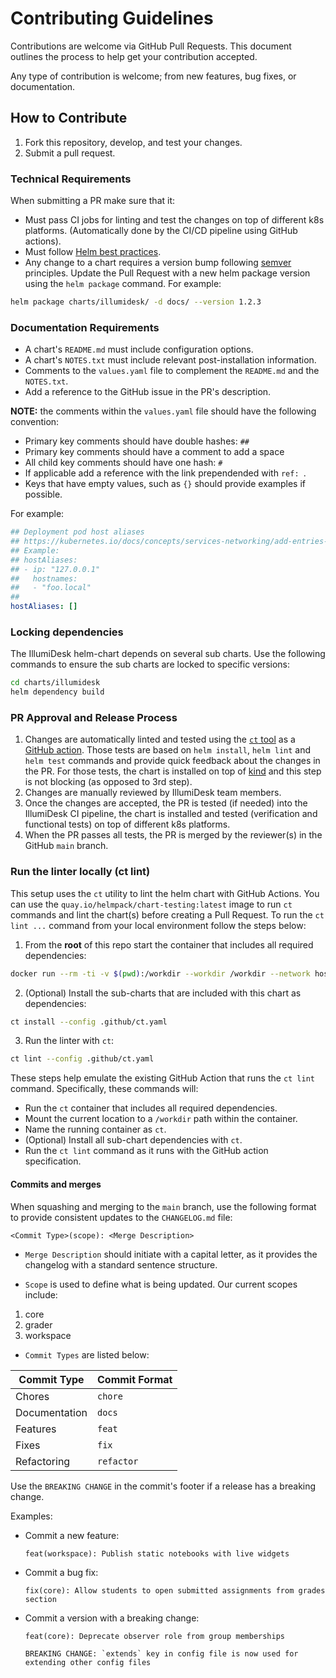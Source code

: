 # Contributing Guidelines

Contributions are welcome via GitHub Pull Requests. This document outlines the process to help get your contribution accepted.

Any type of contribution is welcome; from new features, bug fixes, or documentation.

## How to Contribute

1. Fork this repository, develop, and test your changes.
2. Submit a pull request.

### Technical Requirements

When submitting a PR make sure that it:

- Must pass CI jobs for linting and test the changes on top of different k8s platforms. (Automatically done by the CI/CD pipeline using GitHub actions).
- Must follow [Helm best practices](https://helm.sh/docs/chart_best_practices/).
- Any change to a chart requires a version bump following [semver](https://semver.org/) principles. Update the Pull Request with a new helm package version using the `helm package` command. For example:

```bash
helm package charts/illumidesk/ -d docs/ --version 1.2.3
```

### Documentation Requirements

- A chart's `README.md` must include configuration options.
- A chart's `NOTES.txt` must include relevant post-installation information.
- Comments to the `values.yaml` file to complement the `README.md` and the `NOTES.txt`.
- Add a reference to the GitHub issue in the PR's description.

**NOTE:** the comments within the `values.yaml` file should have the following convention:

- Primary key comments should have double hashes: `##`
- Primary key comments should have a comment to add a space
- All child key comments should have one hash: `#`
- If applicable add a reference with the link prependended with `ref: `.
- Keys that have empty values, such as `{}` should provide examples if possible.

For example:

```yaml
## Deployment pod host aliases
## https://kubernetes.io/docs/concepts/services-networking/add-entries-to-pod-etc-hosts-with-host-aliases/
## Example:
## hostAliases:
## - ip: "127.0.0.1"
##   hostnames:
##   - "foo.local"
##
hostAliases: []
```

### Locking dependencies

The IllumiDesk helm-chart depends on several sub charts. Use the following commands to ensure the sub charts are locked to specific versions:

```bash
cd charts/illumidesk
helm dependency build
```

### PR Approval and Release Process

1. Changes are automatically linted and tested using the [`ct` tool](https://github.com/helm/chart-testing) as a [GitHub action](https://github.com/helm/chart-testing-action). Those tests are based on `helm install`, `helm lint` and `helm test` commands and provide quick feedback about the changes in the PR. For those tests, the chart is installed on top of [kind](https://github.com/kubernetes-sigs/kind) and this step is not blocking (as opposed to 3rd step).
2. Changes are manually reviewed by IllumiDesk team members.
3. Once the changes are accepted, the PR is tested (if needed) into the IllumiDesk CI pipeline, the chart is installed and tested (verification and functional tests) on top of different k8s platforms.
4. When the PR passes all tests, the PR is merged by the reviewer(s) in the GitHub `main` branch.

### Run the linter locally (ct lint)

This setup uses the `ct` utility to lint the helm chart with GitHub Actions. You can use the `quay.io/helmpack/chart-testing:latest` image to run `ct` commands and lint the chart(s) before creating a Pull Request. To run the `ct lint ...` command from your local environment follow the steps below:

1. From the **root** of this repo start the container that includes all required dependencies:

```bash
docker run --rm -ti -v $(pwd):/workdir --workdir /workdir --network host --name ct quay.io/helmpack/chart-testing:latest sh
```

2. (Optional) Install the sub-charts that are included with this chart as dependencies:

```bash
ct install --config .github/ct.yaml
```

3. Run the linter with `ct`:

```bash
ct lint --config .github/ct.yaml
```

These steps help emulate the existing GitHub Action that runs the `ct lint` command. Specifically, these commands will:

- Run the `ct` container that includes all required dependencies.
- Mount the current location to a `/workdir` path within the container.
- Name the running container as `ct`.
- (Optional) Install all sub-chart dependencies with `ct`.
- Run the `ct lint` command as it runs with the GitHub action specification.

#### Commits and merges

When squashing and merging to the `main` branch, use the following format to provide consistent updates to the `CHANGELOG.md` file:

    <Commit Type>(scope): <Merge Description>

- `Merge Description` should initiate with a capital letter, as it provides the changelog with a standard sentence structure.

- `Scope` is used to define what is being updated. Our current scopes include:

1. core
3. grader
4. workspace

- `Commit Types` are listed below:

| Commit Type | Commit Format |
| --- | --- |
| Chores | `chore` |
| Documentation | `docs` |
| Features | `feat` |
| Fixes | `fix` |
| Refactoring | `refactor` |

Use the `BREAKING CHANGE` in the commit's footer if a release has a breaking change.

Examples:

- Commit a new feature:

    ```
    feat(workspace): Publish static notebooks with live widgets
    ```

- Commit a bug fix:

    ```
    fix(core): Allow students to open submitted assignments from grades section
    ```

- Commit a version with a breaking change:

    ```
    feat(core): Deprecate observer role from group memberships

    BREAKING CHANGE: `extends` key in config file is now used for extending other config files
    ```
